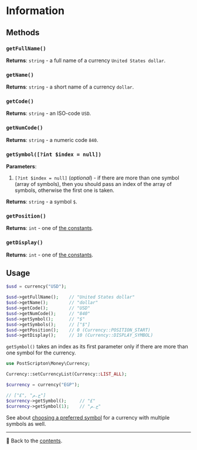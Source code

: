 # Information

## Methods

### `getFullName()`
**Returns**: `string` - a full name of a currency `United States dollar`.

### `getName()`
**Returns**: `string` - a short name of a currency `dollar`.

### `getCode()`
**Returns**: `string` - an ISO-code `USD`.

### `getNumCode()`
**Returns**: `string` - a numeric code `840`.

### `getSymbol([?int $index = null])`
**Parameters**:
1. `[?int $index = null]` (*optional*) - if there are more than one symbol (array of symbols), then you should pass an index of the array of symbols, otherwise the first one is taken.

**Returns**: `string` - a symbol `$`.

### `getPosition()`
**Returns**: `int` - one of [the constants](/docs/03_Currencies/position.md#constants).

### `getDisplay()`
**Returns**: `int` - one of [the constants](/docs/03_Currencies/display.md#constants).

## Usage

```php
$usd = currency("USD");

$usd->getFullName();    // "United States dollar"
$usd->getName();        // "dollar"
$usd->getCode();        // "USD"
$usd->getNumCode();     // "840"
$usd->getSymbol();      // "$"
$usd->getSymbols();     // ["$"]
$usd->getPosition();    // 0 (Currency::POSITION_START)
$usd->getDisplay();     // 10 (Currency::DISPLAY_SYMBOL)
```

`getSymbol()` takes an index as its first parameter only if there are more than one symbol for the currency.

```php
use PostScripton\Money\Currency;

Currency::setCurrencyList(Currency::LIST_ALL);

$currency = currency("EGP");

// ["£", "ج.م"]
$currency->getSymbol();     // "£"
$currency->getSymbol(1);    // "ج.م"
```

See about [choosing a preferred symbol](/docs/03_Currencies/preferred_symbol.md) for a currency with multiple symbols as well.

---

📌 Back to the [contents](/README.md#table-of-contents).

